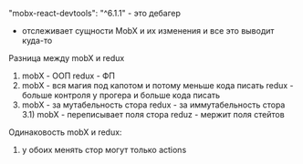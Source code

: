 "mobx-react-devtools": "^6.1.1"  - это дебагер 
 - отслеживает сущности MobX и их изменения и все это выводит куда-то
 
 Разница между mobX и redux
 
 1) mobX - ООП 
 redux - ФП
 2) mobX - вся магия под капотом и потому меньше кода писать
 redux - больше контроля у прогера и больше кода писать
 3) mobX - за мутабельность стора 
 redux - за иммутабельность стора
 3.1) mobX - переписывает поля стора
 reduz - мержит поля стейтов 
 
 
 Одинаковость mobX и redux: 
 1) у обоих менять стор могут только actions

